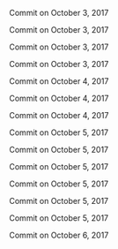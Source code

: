 Commit on October 3, 2017

Commit on October 3, 2017

Commit on October 3, 2017

Commit on October 3, 2017

Commit on October 4, 2017

Commit on October 4, 2017

Commit on October 4, 2017

Commit on October 5, 2017

Commit on October 5, 2017

Commit on October 5, 2017

Commit on October 5, 2017

Commit on October 5, 2017

Commit on October 5, 2017

Commit on October 6, 2017

